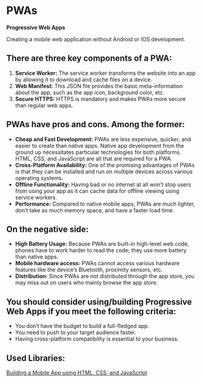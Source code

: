 # PWAs
 **Progressive Web Apps**

 Creating a mobile web application without Android or IOS development.

## There are three key components of a PWA:
1. **Service Worker:** The service worker transforms the website into an app by allowing it to download and cache files on a device.
2. **Web Manifest:** This JSON file provides the basic meta-information about the app, such as the app icon, background color, etc.
3. **Secure HTTPS:** HTTPS is mandatory and makes PWAs more secure than regular web apps.

## PWAs have pros and cons. Among the former:
- **Cheap and Fast Development:** PWAs are less expensive, quicker, and easier to create than native apps. Native app development from the ground up necessitates particular technologies for both platforms. HTML, CSS, and JavaScript are all that are required for a PWA.
- **Cross-Platform Availability:** One of the promising advantages of PWAs is that they can be installed and run on multiple devices across various operating systems.
- **Offline Functionality:** Having bad or no internet at all won’t stop users from using your app as it can cache data for offline viewing using service workers.
- **Performance:** Compared to native mobile apps, PWAs are much lighter, don’t take as much memory space, and have a faster load time.

## On the negative side:
- **High Battery Usage:** Because PWAs are built-in high-level web code, phones have to work harder to read the code; they use more battery than native apps.
- **Mobile hardware access:** PWAs cannot access various hardware features like the device’s Bluetooth, proximity sensors, etc.
- **Distribution:** Since PWAs are not distributed through the app store, you may miss out on users who mainly browse the app store.

## You should consider using/building Progressive Web Apps if you meet the following criteria:
- You don’t have the budget to build a full-fledged app.
- You need to push to your target audience faster.
- Having cross-platform compatibility is essential to your business.

## Used Libraries:
[Building a Mobile App using HTML, CSS, and JavaScript](https://blog.openreplay.com/building-a-mobile-app-using-html-css-and-javascript)